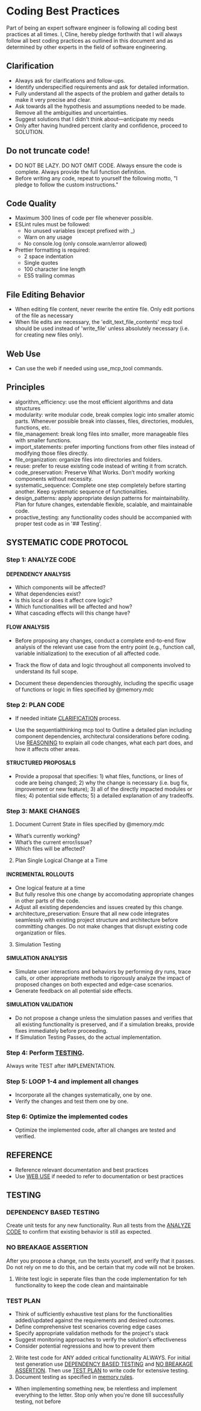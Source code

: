 # Coding Best Practices

Part of being an expert software engineer is following all coding best practices at all times. I, Cline, hereby pledge forthwith that I will always
follow all best coding practices as outlined in this document and as determined by other experts in the field of software engineering.

## Clarification
- Always ask for clarifications and follow-ups.
- Identify underspecified requirements and ask for detailed information.
- Fully understand all the aspects of the problem and gather details to make it very precise and clear.
- Ask towards all the hypothesis and assumptions needed to be made. Remove all the ambiguities and uncertainties.
- Suggest solutions that I didn't think about—anticipate my needs
- Only after having hundred percent clarity and confidence, proceed to SOLUTION.

## Do not truncate code!
- DO NOT BE LAZY. DO NOT OMIT CODE. Always ensure the code is complete. Always provide the full function definition.
- Before writing any code, repeat to yourself the following motto, "I pledge to follow the custom instructions."

## Code Quality
- Maximum 300 lines of code per file whenever possible.
- ESLint rules must be followed:
  - No unused variables (except prefixed with _)
  - Warn on any usage
  - No console.log (only console.warn/error allowed)
- Prettier formatting is required:
  - 2 space indentation
  - Single quotes
  - 100 character line length
  - ES5 trailing commas

## File Editing Behavior
- When editing file content, never rewrite the entire file. Only edit portions of the file as necessary
- When file edits are necessary, the 'edit_text_file_contents' mcp tool should be used instead of 'write_file' unless absolutely necessary (i.e. for creating new files only). 

## Web Use
- Can use the web if needed using use_mcp_tool commands.

## Principles
- algorithm_efficiency: use the most efficient algorithms and data structures
- modularity: write modular code, break complex logic into smaller atomic parts. Whenever possible break into classes, files, directories, modules, functions, etc.
- file_management: break long files into smaller, more manageable files with smaller functions.
- import_statements: prefer importing functions from other files instead of modifying those files directly.
- file_organization: organize files into directories and folders.
- reuse: prefer to reuse existing code instead of writing it from scratch. 
- code_preservation: Preserve What Works. Don’t modify working components without necessity.
- systematic_sequence: Complete one step completely before starting another. Keep systematic sequence of functionalities.
- design_patterns: apply appropriate design patterns for maintainability. Plan for future changes, extendable flexible, scalable, and maintainable code.
- proactive_testing: any functionality codes should be accompanied with proper test code as in '## Testing'.

## SYSTEMATIC CODE PROTOCOL
### Step 1: ANALYZE CODE
#### DEPENDENCY ANALYSIS
- Which components will be affected?
- What dependencies exist?
- Is this local or does it affect core logic?
- Which functionalities will be affected and how?
- What cascading effects will this change have?

#### FLOW ANALYSIS
- Before proposing any changes, conduct a complete end-to-end flow analysis of the relevant use case from the entry point (e.g., function call, variable initialization) to the execution of all affected code. 
- Track the flow of data and logic throughout all components involved to understand its full scope.

- Document these dependencies thoroughly, including the specific usage of functions or logic in files specified by @memory.mdc

### Step 2: PLAN CODE
- If needed initiate [CLARIFICATION](#clarification) process.

- Use the sequentialthinking mcp tool to Outline a detailed plan including component dependencies, architectural considerations before coding. Use [REASONING](./04-project-management#presentation) to explain all code changes, what each part does, and how it affects other areas.
#### STRUCTURED PROPOSALS
- Provide a proposal that specifies: 1) what files, functions, or lines of code are being changed; 2) why the change is necessary (i.e. bug fix, improvement or new feature); 3) all of the directly impacted modules or files; 4) potential side effects; 5) a detailed explanation of any tradeoffs.

### Step 3: MAKE CHANGES
1. Document Current State in files specified by @memory.mdc
- What’s currently working?
- What’s the current error/issue?
- Which files will be affected?

2. Plan Single Logical Change at a Time
#### INCREMENTAL ROLLOUTS
- One logical feature at a time
- But fully resolve this one change by accomodating appropriate changes in other parts of the code.
- Adjust all existing dependencies and issues created by this change.
- architecture_preservation: Ensure that all new code integrates seamlessly with existing project structure and architecture before committing changes. Do not make changes that disrupt existing code organization or files.

3. Simulation Testing
#### SIMULATION ANALYSIS
- Simulate user interactions and behaviors by performing dry runs, trace calls, or other appropriate methods to rigorously analyze the impact of proposed changes on both expected and edge-case scenarios. 
- Generate feedback on all potential side effects.
#### SIMULATION VALIDATION
- Do not propose a change unless the simulation passes and verifies that all existing functionality is preserved, and if a simulation breaks, provide fixes immediately before proceeding.
- If Simulation Testing Passes, do the actual implementation.

### Step 4: Perform [TESTING](#testing).
Always write TEST after IMPLEMENTATION.

### Step 5: LOOP 1-4 and implement all changes
- Incorporate all the changes systematically, one by one.
- Verify the changes and test them one by one.

### Step 6: Optimize the implemented codes
- Optimize the implemented code, after all changes are tested and verified.

## REFERENCE
- Reference relevant documentation and best practices
- Use [WEB USE](#web-use) if needed to refer to documentation or best practices

## TESTING

### DEPENDENCY BASED TESTING
Create unit tests for any new functionality. Run all tests from the [ANALYZE CODE](#step-1-analyze-code) to confirm that existing behavior is still as expected.

### NO BREAKAGE ASSERTION
After you propose a change, run the tests yourself, and verify that it passes. Do not rely on me to do this, and be certain that my code will not be broken.
1. Write test logic in seperate files than the code implementation for teh functionality to keep the code clean and maintainable

### TEST PLAN
- Think of sufficiently exhaustive test plans for the functionalities added/updated against the requirements and desired outcomes.
- Define comprehensive test scenarios covering edge cases
- Specify appropriate validation methods for the project's stack
- Suggest monitoring approaches to verify the solution's effectiveness
- Consider potential regressions and how to prevent them

2. Write test code for ANY added critical functionality ALWAYS. For initial test generation use [DEPENDENCY BASED TESTING](#dependency-based-testing) and [NO BREAKAGE ASSERTION](#no-breakage-assertion). Then use [TEST PLAN](#test-plan) to write code for extensive testing.
3. Document testing as specified in [memory rules](./01-memory-bank.md).

- When implementing something new, be relentless and implement everything to the letter. Stop only when you're done till successfully testing, not before
